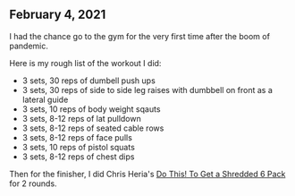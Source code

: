 ## February 4, 2021

I had the chance go to the gym for the very first time after the boom of pandemic.

Here is my rough list of the workout I did:

- 3 sets, 30 reps of dumbell push ups
- 3 sets, 30 reps of side to side leg raises with dumbbell on front as a lateral guide
- 3 sets, 10 reps of body weight sqauts
- 3 sets, 8-12 reps of lat pulldown
- 3 sets, 8-12 reps of seated cable rows
- 3 sets, 8-12 reps of face pulls
- 3 sets, 10 reps of pistol squats
- 3 sets, 8-12 reps of chest dips


Then for the finisher, I did Chris Heria's [Do This! To Get a Shredded 6 Pack](https://www.youtube.com/watch?v=Zr1QiSCYSwE) for 2 rounds.
